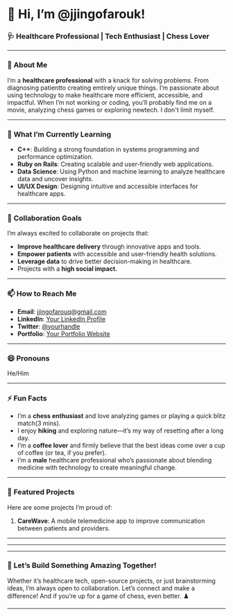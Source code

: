 # 👋 Hi, I’m **@jjingofarouk**!

### 🩺 **Healthcare Professional | Tech Enthusiast | Chess Lover**

---

### 👀 **About Me**
I’m a **healthcare professional** with a knack for solving problems. From diagnosing  patientto creating emtirely unique things. I’m passionate about using technology to make healthcare more efficient, accessible, and impactful. When I’m not working or coding, you’ll probably find me on a movie, analyzing chess games or exploring newtech. I don't limit myself.

---

### 🌱 **What I’m Currently Learning**
- **C++**: Building a strong foundation in systems programming and performance optimization.
- **Ruby on Rails**: Creating scalable and user-friendly web applications.
- **Data Science**: Using Python and machine learning to analyze healthcare data and uncover insights.
- **UI/UX Design**: Designing intuitive and accessible interfaces for healthcare apps.

---

### 💞️ **Collaboration Goals**
I’m always excited to collaborate on projects that:
- **Improve healthcare delivery** through innovative apps and tools.
- **Empower patients** with accessible and user-friendly health solutions.
- **Leverage data** to drive better decision-making in healthcare.
- Projects with a **high social impact.**


---

### 📫 **How to Reach Me**
- **Email**: [jjingofarouq@gmail.com](mailto:jjingofarouq@gmail.com)
- **LinkedIn**: [Your LinkedIn Profile](https://www.linkedin.com/in/jjingofarouk)
- **Twitter**: [@yourhandle](https://x.com/farouq_jjingo)
- **Portfolio**: [Your Portfolio Website](https://jjingofarouk.github.io/portfolio/)

---

### 😄 **Pronouns**
He/Him

---

### ⚡ **Fun Facts**
- I’m a **chess enthusiast** and love analyzing games or playing a quick blitz match(3 mins).
- I enjoy **hiking** and exploring nature—it’s my way of resetting after a long day.
- I’m a **coffee lover** and firmly believe that the best ideas come over a cup of coffee (or tea, if you prefer).
- I’m a **male** healthcare professional who’s passionate about blending medicine with technology to create meaningful change.

---

### 🚀 **Featured Projects**
Here are some projects I’m proud of:
1. **CareWave**: A mobile telemedicine app to improve communication between patients and providers.

---



---


---

### 📌 **Let’s Build Something Amazing Together!**
Whether it’s healthcare tech, open-source projects, or just brainstorming ideas, I’m always open to collaboration. Let’s connect and make a difference! And if you’re up for a game of chess, even better. ♟️

---

<!---
jjingofarouk/jjingofarouk is a ✨ special ✨ repository because its `README.md` (this file) appears on your GitHub profile.
You can click the Preview link to take a look at your changes.
--->

